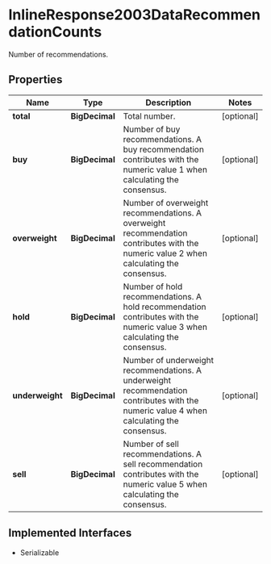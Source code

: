 

# InlineResponse2003DataRecommendationCounts

Number of recommendations.

## Properties

Name | Type | Description | Notes
------------ | ------------- | ------------- | -------------
**total** | **BigDecimal** | Total number. |  [optional]
**buy** | **BigDecimal** | Number of buy recommendations. A buy recommendation contributes with the numeric value 1 when calculating the consensus. |  [optional]
**overweight** | **BigDecimal** | Number of overweight recommendations. A overweight recommendation contributes with the numeric value 2 when calculating the consensus. |  [optional]
**hold** | **BigDecimal** | Number of hold recommendations. A hold recommendation contributes with the numeric value 3 when calculating the consensus. |  [optional]
**underweight** | **BigDecimal** | Number of underweight recommendations. A underweight recommendation contributes with the numeric value 4 when calculating the consensus. |  [optional]
**sell** | **BigDecimal** | Number of sell recommendations. A sell recommendation contributes with the numeric value 5 when calculating the consensus. |  [optional]


## Implemented Interfaces

* Serializable


